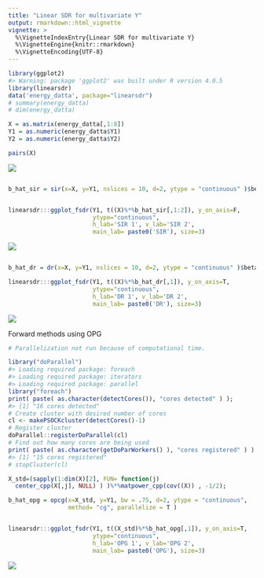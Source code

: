 ```yaml
---
title: "Linear SDR for multivariate Y"
output: rmarkdown::html_vignette
vignette: >
  %\VignetteIndexEntry{Linear SDR for multivariate Y}
  %\VignetteEngine{knitr::rmarkdown}
  %\VignetteEncoding{UTF-8}
---
```





```r
library(ggplot2)
#> Warning: package 'ggplot2' was built under R version 4.0.5
library(linearsdr)
data('energy_datta', package="linearsdr")
# summary(energy_datta)
# dim(energy_datta)

X = as.matrix(energy_datta[,1:8])
Y1 = as.numeric(energy_datta$Y1)
Y2 = as.numeric(energy_datta$Y2)

pairs(X)
```

![](C:/Users/Harri/AppData/Local/Temp/Rtmp6nB301/preview-5eb41576cd4.dir/sdr_energy_files/figure-html/setup-1.png)<!-- -->


```r

b_hat_sir = sir(x=X, y=Y1, nslices = 10, d=2, ytype = "continuous" )$beta


linearsdr:::ggplot_fsdr(Y1, t((X)%*%b_hat_sir[,1:2]), y_on_axis=F,
                        ytype="continuous",
                        h_lab='SIR 1', v_lab='SIR 2',
                        main_lab= paste0('SIR'), size=3)
```

![](C:/Users/Harri/AppData/Local/Temp/Rtmp6nB301/preview-5eb41576cd4.dir/sdr_energy_files/figure-html/unnamed-chunk-2-1.png)<!-- -->



```r

b_hat_dr = dr(x=X, y=Y1, nslices = 10, d=2, ytype = "continuous" )$beta

linearsdr:::ggplot_fsdr(Y1, t((X)%*%b_hat_dr[,1]), y_on_axis=T,
                        ytype="continuous",
                        h_lab='DR 1', v_lab='DR 2',
                        main_lab= paste0('DR'), size=3)
```

![](C:/Users/Harri/AppData/Local/Temp/Rtmp6nB301/preview-5eb41576cd4.dir/sdr_energy_files/figure-html/unnamed-chunk-3-1.png)<!-- -->

Forward methods using OPG

```r
# Parallelization not run because of computational time. 

library("doParallel")
#> Loading required package: foreach
#> Loading required package: iterators
#> Loading required package: parallel
library("foreach")
print( paste( as.character(detectCores()), "cores detected" ) );
#> [1] "16 cores detected"
# Create cluster with desired number of cores
cl <- makePSOCKcluster(detectCores()-1)
# Register cluster
doParallel::registerDoParallel(cl)
# Find out how many cores are being used
print( paste( as.character(getDoParWorkers() ), "cores registered" ) )
#> [1] "15 cores registered"
# stopCluster(cl)

X_std=(sapply(1:dim(X)[2], FUN= function(j)
  center_cpp(X[,j], NULL) ) )%*%matpower_cpp(cov((X)) , -1/2);

b_hat_opg = opcg(x=X_std, y=Y1, bw = .75, d=2, ytype = "continuous", 
                 method= "cg", parallelize = T )


linearsdr:::ggplot_fsdr(Y1, t((X_std)%*%b_hat_opg[,1]), y_on_axis=T,
                        ytype="continuous",
                        h_lab='OPG 1', v_lab='OPG 2',
                        main_lab= paste0('OPG'), size=3)
```

![](C:/Users/Harri/AppData/Local/Temp/Rtmp6nB301/preview-5eb41576cd4.dir/sdr_energy_files/figure-html/unnamed-chunk-4-1.png)<!-- -->
